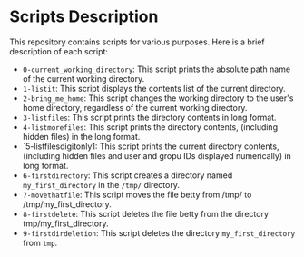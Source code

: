 # Scripts Description

This repository contains scripts for various purposes. Here is a brief description of each script:

- `0-current_working_directory`: This script prints the absolute path name of the current working directory.
- `1-listit`: This script displays the contents list of the current directory.
- `2-bring_me_home`: This script changes the working directory to the user's home directory, regardless of the current working directory.
- `3-listfiles`: This script prints the directory contents in long format.
- `4-listmorefiles`: This script prints the directory contents, (including hidden files) in the long format.
- `5-listfilesdigitonly1: This script prints the current directory contents, (including hidden files and user and gropu IDs displayed numerically) in long format.
- `6-firstdirectory`: This script creates a directory named `my_first_directory` in the `/tmp/` directory.
- `7-movethatfile`: This script moves the file betty from /tmp/ to /tmp/my_first_directory.
- `8-firstdelete`: This script deletes the file betty from the directory tmp/my_first_directory.
- `9-firstdirdeletion`: This script deletes the directory `my_first_directory` from `tmp`.

